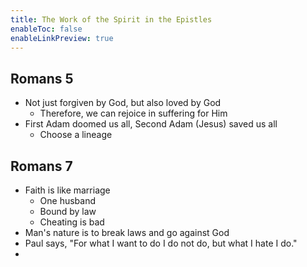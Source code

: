 ```yaml
---
title: The Work of the Spirit in the Epistles
enableToc: false
enableLinkPreview: true
---
```


## Romans 5

- Not just forgiven by God, but also loved by God
	- Therefore, we can rejoice in suffering for Him
- First Adam doomed us all, Second Adam (Jesus) saved us all
	- Choose a lineage

## Romans 7

- Faith is like marriage
	- One husband
	- Bound by law
	- Cheating is bad
- Man's nature is to break laws and go against God
- Paul says, "For what I want to do I do not do, but what I hate I do."
- 